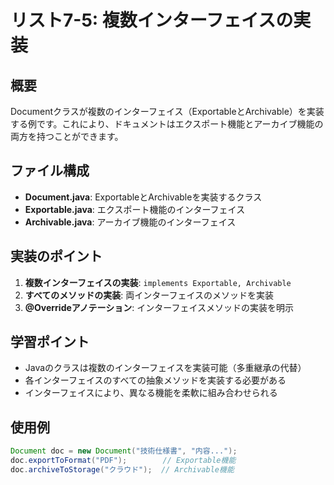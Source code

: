 # リスト7-5: 複数インターフェイスの実装

## 概要
Documentクラスが複数のインターフェイス（ExportableとArchivable）を実装する例です。これにより、ドキュメントはエクスポート機能とアーカイブ機能の両方を持つことができます。

## ファイル構成
- **Document.java**: ExportableとArchivableを実装するクラス
- **Exportable.java**: エクスポート機能のインターフェイス
- **Archivable.java**: アーカイブ機能のインターフェイス

## 実装のポイント
1. **複数インターフェイスの実装**: `implements Exportable, Archivable`
2. **すべてのメソッドの実装**: 両インターフェイスのメソッドを実装
3. **@Overrideアノテーション**: インターフェイスメソッドの実装を明示

## 学習ポイント
- Javaのクラスは複数のインターフェイスを実装可能（多重継承の代替）
- 各インターフェイスのすべての抽象メソッドを実装する必要がある
- インターフェイスにより、異なる機能を柔軟に組み合わせられる

## 使用例
```java
Document doc = new Document("技術仕様書", "内容...");
doc.exportToFormat("PDF");        // Exportable機能
doc.archiveToStorage("クラウド");  // Archivable機能
```